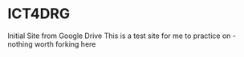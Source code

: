 ICT4DRG
=======

Initial Site from Google Drive
This is a test site for me to practice on - nothing worth forking here
